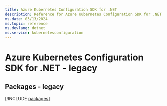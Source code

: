 ```yaml
---
title: Azure Kubernetes Configuration SDK for .NET
description: Reference for Azure Kubernetes Configuration SDK for .NET
ms.date: 03/13/2024
ms.topic: reference
ms.devlang: dotnet
ms.service: kubernetesconfiguration
---
```

# Azure Kubernetes Configuration SDK for .NET - legacy
## Packages - legacy
[!INCLUDE [packages](kubernetes-configuration-index.md)]